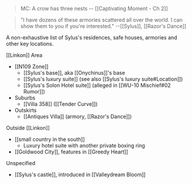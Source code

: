 > MC: A crow has three nests
> -- [[Captivating Moment - Ch 2]]

> "I have dozens of these armories scattered all over the world. I can show them to you if you're interested."
> --[[Sylus]], [[Razor's Dance]]

A non-exhaustive list of Sylus's residences, safe houses, armories and other key locations.

[[Linkon]] Area
* [[N109 Zone]]
	* [[Sylus's base]], aka [[Onychinus]]'s base
	* [[Sylus's luxury suite]] (see also [[Sylus's luxury suite#Location]])
	* [[Sylus's Solon Hotel suite]] (alleged in [[WU-10 Mischief#02 Rumor]])
* Suburbs
	* [[Villa 358]] ([[Tender Curve]])
* Outskirts
	* [[Antiques Villa]] (armory, [[Razor's Dance]])

Outside [[Linkon]]
* [[small country in the south]]
	* Luxury hotel suite with another private boxing ring
* [[Goldwood City]], features in [[Greedy Heart]]

Unspecified
* [[Sylus's castle]], introduced in [[Valleydream Bloom]]